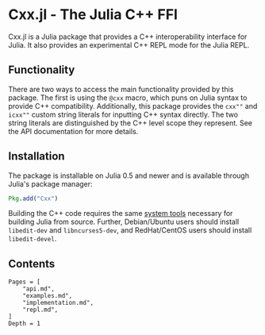 # Cxx.jl - The Julia C++ FFI

Cxx.jl is a Julia package that provides a C++ interoperability
interface for Julia. It also provides an experimental C++ REPL
mode for the Julia REPL.

## Functionality

There are two ways to access the main functionality provided by
this package. The first is using the `@cxx` macro, which puns on
Julia syntax to provide C++ compatibility.
Additionally, this package provides the `cxx""` and `icxx""` custom
string literals for inputting C++ syntax directly. The two string
literals are distinguished by the C++ level scope they represent.
See the API documentation for more details.

## Installation

The package is installable on Julia 0.5 and newer and is available
through Julia's package manager:

```julia
Pkg.add("Cxx")
```

Building the C++ code requires the same
[system tools](https://github.com/JuliaLang/julia#required-build-tools-and-external-libraries)
necessary for building Julia from source.
Further, Debian/Ubuntu users should install `libedit-dev` and `libncurses5-dev`,
and RedHat/CentOS users should install `libedit-devel`.

## Contents

```@contents
Pages = [
    "api.md",
    "examples.md",
    "implementation.md",
    "repl.md",
]
Depth = 1
```

